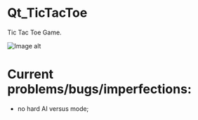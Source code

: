 # Qt_TicTacToe
Tic Tac Toe Game.  

 ![Image alt](https://github.com/vaedermakar/Qt_TicTacToe/blob/main/images/image1.PNG)

# Current problems/bugs/imperfections:  
- no hard AI versus mode;
